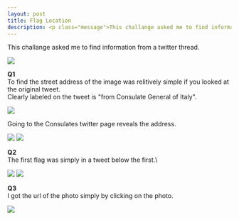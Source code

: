 ```yaml
---
layout: post
title: Flag Location
description: <p class="message">This challange asked me to find information from a twitter thread.</p>
---
```


<p class="message">
  This challange asked me to find information from a twitter thread.
</p>

<img src="https://raw.githubusercontent.com/lukej2680/lukej2680.github.io/master/_images/ncl_fall2020/open_source_intelligience/flaglocation_q1_screenshot1.png">

**Q1**\
To find the street address of the image was relitively simple if you looked at the original tweet.\
Clearly labeled on the tweet is "from Consulate General of Italy".

<img src="https://raw.githubusercontent.com/lukej2680/lukej2680.github.io/master/_images/ncl_fall2020/open_source_intelligience/flaglocation_q1_screenshot2.png">

Going to the Consulates twitter page reveals the address.

<img src="https://raw.githubusercontent.com/lukej2680/lukej2680.github.io/master/_images/ncl_fall2020/open_source_intelligience/flaglocation_q1_screenshot3.png">
<img src="https://raw.githubusercontent.com/lukej2680/lukej2680.github.io/master/_images/ncl_fall2020/open_source_intelligience/flaglocation_q1_proof.png">

**Q2**\
The first flag was simply in a tweet below the first.\

<img src="https://raw.githubusercontent.com/lukej2680/lukej2680.github.io/master/_images/ncl_fall2020/open_source_intelligience/flaglocation_q2_screenshot.png">
<img src="https://raw.githubusercontent.com/lukej2680/lukej2680.github.io/master/_images/ncl_fall2020/open_source_intelligience/flaglocation_q2_proof.png">

**Q3**\
I got the url of the photo simply by clicking on the photo.

<img src="https://raw.githubusercontent.com/lukej2680/lukej2680.github.io/master/_images/ncl_fall2020/open_source_intelligience/flaglocation_q3_proof.png">
